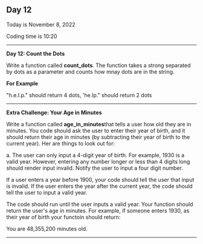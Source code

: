 <h2>Day 12</h2>
<p>Today is November 8, 2022</p>
<p>Coding time is 10:20</p>
<hr/>

<p><b>Day 12: Count the Dots</b></p>
<p>Write a function called <b>count_dots</b>. The function takes a strong separated by dots as a parameter and
counts how mnay dots are in the string.</p>
<p><b>For Example</b></p>
<p>"h.e.l.p." should return 4 dots, 'he.lp." should return 2 dots</p>
<hr/>

<p><b>Extra Challenge: Your Age in Minutes</b></p>
<p>Write a function called <b>age_in_minutes</b>that tells a user how old they are in minutes.
You code should ask the user to enter their year of birth, and it should return their age in minutes
(by subtracting their year of birth to the current year).
Her are things to look out for:</p>
<p>a. The user can only input a 4-digit year of birth. For example, 1930 is a valid year.
However, entering any number longer or less than 4 digits long should render input invalid.
Notify the user to input a four digit number.</p>
<p>If a user enters a year before 1900, your code should tell the user that input is invalid.
If the user enters the year after the current year, the code should tell the user to input a valid year.</p>
<p>The code should run until the user inputs a valid year. Your function should return the user's age in minutes.
For example, if someone enters 1930, as their year of birth your functoin should return:</p>
<p>You are 48,355,200 minutes old.</p>
<hr/>